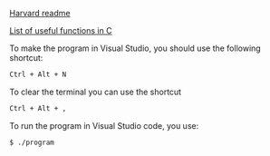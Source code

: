 [Harvard readme](https://cs50.harvard.edu/x/2020/psets/2/readability/)

[List of useful functions in C](https://man.cs50.io/)

To make the program in Visual Studio, you should use the following shortcut:
```bash
Ctrl + Alt + N
```

To clear the terminal you can use the shortcut
```bash
Ctrl + Alt + ,
```

To run the program in Visual Studio code, you use:
```bash
$ ./program
```